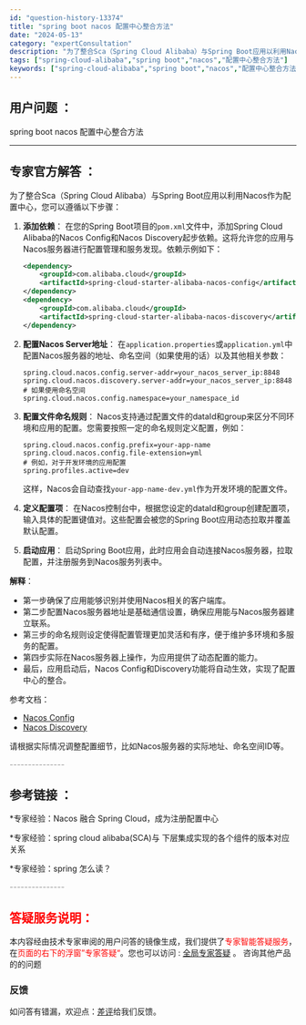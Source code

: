 ```yaml
---
id: "question-history-13374"
title: "spring boot nacos 配置中心整合方法"
date: "2024-05-13"
category: "expertConsultation"
description: "为了整合Sca（Spring Cloud Alibaba）与Spring Boot应用以利用Nacos作为配置中心，您可以遵循以下步骤：1. **添加依赖**：   在您的Spring Boot项目的`pom.xml`文件中，添加Spring Cloud Alibaba的Nacos Config和N"
tags: ["spring-cloud-alibaba","spring boot","nacos","配置中心整合方法"]
keywords: ["spring-cloud-alibaba","spring boot","nacos","配置中心整合方法"]
---
```


## 用户问题 ： 
 spring boot nacos 配置中心整合方法  

---------------
## 专家官方解答 ：

为了整合Sca（Spring Cloud Alibaba）与Spring Boot应用以利用Nacos作为配置中心，您可以遵循以下步骤：

1. **添加依赖**：
   在您的Spring Boot项目的`pom.xml`文件中，添加Spring Cloud Alibaba的Nacos Config和Nacos Discovery起步依赖。这将允许您的应用与Nacos服务器进行配置管理和服务发现。依赖示例如下：
   ```xml
   <dependency>
       <groupId>com.alibaba.cloud</groupId>
       <artifactId>spring-cloud-starter-alibaba-nacos-config</artifactId>
   </dependency>
   <dependency>
       <groupId>com.alibaba.cloud</groupId>
       <artifactId>spring-cloud-starter-alibaba-nacos-discovery</artifactId>
   </dependency>
   ```
   
2. **配置Nacos Server地址**：
   在`application.properties`或`application.yml`中配置Nacos服务器的地址、命名空间（如果使用的话）以及其他相关参数：
   ```properties
   spring.cloud.nacos.config.server-addr=your_nacos_server_ip:8848
   spring.cloud.nacos.discovery.server-addr=your_nacos_server_ip:8848
   # 如果使用命名空间
   spring.cloud.nacos.config.namespace=your_namespace_id
   ```

3. **配置文件命名规则**：
   Nacos支持通过配置文件的dataId和group来区分不同环境和应用的配置。您需要按照一定的命名规则定义配置，例如：
   ```properties
   spring.cloud.nacos.config.prefix=your-app-name
   spring.cloud.nacos.config.file-extension=yml
   # 例如，对于开发环境的应用配置
   spring.profiles.active=dev
   ```
   这样，Nacos会自动查找`your-app-name-dev.yml`作为开发环境的配置文件。

4. **定义配置项**：
   在Nacos控制台中，根据您设定的dataId和group创建配置项，输入具体的配置键值对。这些配置会被您的Spring Boot应用动态拉取并覆盖默认配置。

5. **启动应用**：
   启动Spring Boot应用，此时应用会自动连接Nacos服务器，拉取配置，并注册服务到Nacos服务列表中。

**解释**：
- 第一步确保了应用能够识别并使用Nacos相关的客户端库。
- 第二步配置Nacos服务器地址是基础通信设置，确保应用能与Nacos服务器建立联系。
- 第三步的命名规则设定使得配置管理更加灵活和有序，便于维护多环境和多服务的配置。
- 第四步实际在Nacos服务器上操作，为应用提供了动态配置的能力。
- 最后，应用启动后，Nacos Config和Discovery功能将自动生效，实现了配置中心的整合。

参考文档：
- [Nacos Config](https://github.com/spring-cloud-incubator/spring-cloud-alibaba/wiki/Nacos-config)
- [Nacos Discovery](https://github.com/spring-cloud-incubator/spring-cloud-alibaba/wiki/Nacos-discovery)

请根据实际情况调整配置细节，比如Nacos服务器的实际地址、命名空间ID等。


<font color="#949494">---------------</font> 


## 参考链接 ：

*专家经验：Nacos 融合 Spring Cloud，成为注册配置中心 
 
 *专家经验：spring cloud alibaba(SCA)与 下层集成实现的各个组件的版本对应关系 
 
 *专家经验：spring 怎么读？ 


 <font color="#949494">---------------</font> 
 


## <font color="#FF0000">答疑服务说明：</font> 

本内容经由技术专家审阅的用户问答的镜像生成，我们提供了<font color="#FF0000">专家智能答疑服务</font>，在<font color="#FF0000">页面的右下的浮窗”专家答疑“</font>。您也可以访问 : [全局专家答疑](https://answer.opensource.alibaba.com/docs/intro) 。 咨询其他产品的的问题

### 反馈
如问答有错漏，欢迎点：[差评](https://ai.nacos.io/user/feedbackByEnhancerGradePOJOID?enhancerGradePOJOId=13380)给我们反馈。
